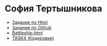 # София Тертышникова
+ [Задание по Html](ABOUT_html.html)
+ [Задание по Github](ABOUT_md.md)
+ [Battleship.html](battleship.html)
+ [TASK4 (Кодировки)](TASK4.md)
